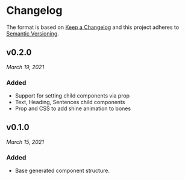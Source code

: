 # Changelog

The format is based on [Keep a Changelog](http://keepachangelog.com/en/1.0.0/)
and this project adheres to [Semantic Versioning](http://semver.org/spec/v2.0.0.html).

v0.2.0
------------------------------
*March 19, 2021*

### Added
- Support for setting child components via prop
- Text, Heading, Sentences child components
- Prop and CSS to add shine animation to bones

v0.1.0
------------------------------
*March 15, 2021*

### Added
- Base generated component structure.
